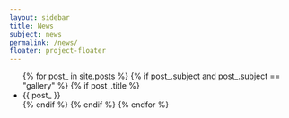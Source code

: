 ```yaml
---
layout: sidebar
title: News
subject: news
permalink: /news/
floater: project-floater
---
```


<ul class="list-view">
  {% for post_ in site.posts %}
    {% if post_.subject and post_.subject == "gallery" %}
      {% if post_.title %}
        <li id="{{post_.title}}">
          {{ post_ }}
        </li>
      {% endif %}
    {% endif %}
  {% endfor %}
</ul>

